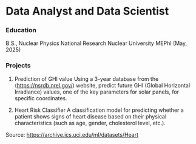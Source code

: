 # Data Analyst and Data Scientist

### Education 
B.S., Nuclear Physics   National Research Nuclear University MEPhI (May, 2025)

### Projects
1. Prediction of GHI value
Using a 3-year database from the (https://nsrdb.nrel.gov/) website, predict future GHI (Global Horizontal Irradiance) values, one of the key parameters for solar panels, for specific coordinates.

2. Heart Risk Classifier
A classification model for predicting whether a patient shows signs of heart disease based on their physical characteristics (such as age, gender, cholesterol level, etc.).

Source: https://archive.ics.uci.edu/ml/datasets/Heart
